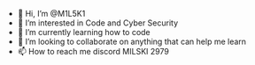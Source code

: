 - 👋 Hi, I’m @M1L5K1
- 👀 I’m interested in Code and Cyber Security 
- 🌱 I’m currently learning how to code 
- 💞️ I’m looking to collaborate on anything that can help me learn
- 📫 How to reach me discord MILSKI 2979

<!---
M1L5K1/M1L5K1 is a ✨ special ✨ repository because its `README.md` (this file) appears on your GitHub profile.
You can click the Preview link to take a look at your changes.
--->
